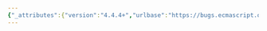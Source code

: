 ```yaml
---
{"_attributes":{"version":"4.4.4+","urlbase":"https://bugs.ecmascript.org/","maintainer":"dherman@mozilla.com"},"bug":{"bug_id":2771,"creation_ts":"2014-05-01 07:49:00 -0700","short_desc":"19.1.2.1 Object.assign: Remove step 5.i","delta_ts":"2014-06-12 15:40:53 -0700","product":"Draft for 6th Edition","component":"editorial issue","version":"Rev 24: April 27, 2014 Draft","rep_platform":"All","op_sys":"All","bug_status":"RESOLVED","resolution":"FIXED","priority":"Normal","bug_severity":"normal","everconfirmed":true,"reporter":{"uid":"andrebargull","name":"André Bargull"},"assigned_to":{"uid":"allen","name":"Allen Wirfs-Brock"},"long_desc":[{"commentid":8064,"comment_count":0,"who":{"uid":"andrebargull","name":"André Bargull"},"bug_when":"2014-05-01 07:49:07 -0700","thetext":"19.1.2.1 Object.assign ( target, ...source )\n\n\nRemove step 5.i, \"gotAllNames\" is no longer needed."},{"commentid":8243,"comment_count":1,"who":{"uid":"allen","name":"Allen Wirfs-Brock"},"bug_when":"2014-05-09 09:32:10 -0700","thetext":"fixed in rev25 editor's draft"},{"commentid":8933,"comment_count":2,"who":{"uid":"allen","name":"Allen Wirfs-Brock"},"bug_when":"2014-06-12 15:40:53 -0700","thetext":"in rev25"}]}}
---
```

